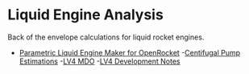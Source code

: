 # Liquid Engine Analysis

Back of the envelope calculations for liquid rocket engines.

- [Parametric Liquid Engine Maker for OpenRocket](http://nbviewer.ipython.org/github/psas/liquid-engine-analysis/blob/master/delta-v-estimations/fake-liquid-motor.ipynb)
-[Centifugal Pump Estimations](https://github.com/psas/liquid-engine-analysis/blob/master/electric_pump_calcs/pump_sizing.ipynb)
-[LV4 MDO](https://github.com/psas/liquid-engine-analysis/blob/master/optimization/LV4_Optimization.ipynb)
-[LV4 Development Notes](https://github.com/psas/liquid-engine-analysis/blob/master/rocket_notes)
